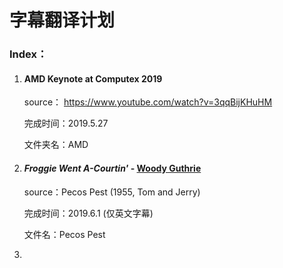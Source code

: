# 字幕翻译计划

### Index：

1. #### AMD Keynote at Computex 2019

   source： https://www.youtube.com/watch?v=3qqBijKHuHM

   完成时间：2019.5.27

   文件夹名：AMD

2. #### *Froggie Went A-Courtin'* - [Woody Guthrie](https://music.163.com/artist?id=84062)

   source：Pecos Pest (1955, Tom and Jerry)

   完成时间：2019.6.1 (仅英文字幕)

   文件名：Pecos Pest

3. 

    